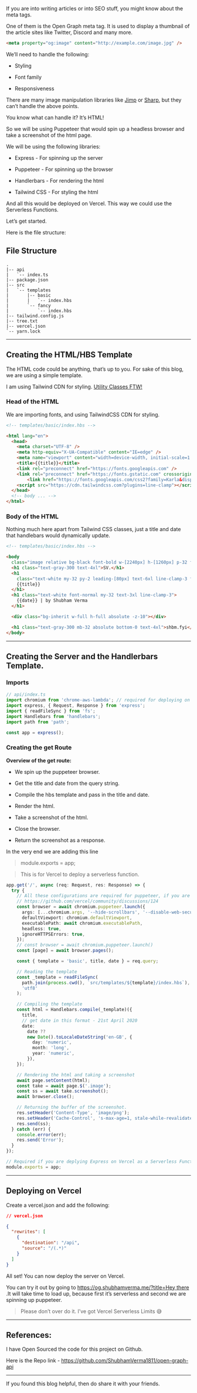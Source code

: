 
If you are into writing articles or into SEO stuff, you might know about the meta tags.

One of them is the Open Graph meta tag. It is used to display a thumbnail of the article sites like Twitter, Discord and many more.

```html
<meta property="og:image" content="http://example.com/image.jpg" />
```

We’ll need to handle the following:

- Styling

- Font family

- Responsiveness

There are many image manipulation libraries like [Jimp](https://github.com/oliver-moran/jimp) or [Sharp](https://github.com/lovell/sharp/), but they can’t handle the above points.

You know what can handle it? It’s HTML!

So we will be using Puppeteer that would spin up a headless browser and take a screenshot of the html page.

We will be using the following libraries:

- Express - For spinning up the server

- Puppeteer - For spinning up the browser

- Handlerbars - For rendering the html

- Tailwind CSS - For styling the html

And all this would be deployed on Vercel. This way we could use the Serverless Functions.

Let’s get started.

Here is the file structure:

## File Structure

```plain text
.
|-- api
|   `-- index.ts
|-- package.json
|-- src
|   `-- templates
|       |-- basic
|       |   `-- index.hbs
|       `-- fancy
|           `-- index.hbs
|-- tailwind.config.js
|-- tree.txt
|-- vercel.json
`-- yarn.lock
```

---

## Creating the HTML/HBS Template

The HTML code could be anything, that’s up to you. For sake of this blog, we are using a simple template.

I am using Tailwind CDN for styling. [Utility Classes FTW!](https://frontstuff.io/no-utility-classes-arent-the-same-as-inline-styles)

### Head of the HTML

We are importing fonts, and using TailwindCSS CDN for styling.

```html
<!-- templates/basic/index.hbs -->

<html lang="en">
  <head>
    <meta charset="UTF-8" />
    <meta http-equiv="X-UA-Compatible" content="IE=edge" />
    <meta name="viewport" content="width=device-width, initial-scale=1.0" />
    <title>{{title}}</title>
    <link rel="preconnect" href="https://fonts.googleapis.com" />
    <link rel="preconnect" href="https://fonts.gstatic.com" crossorigin />
		<link href="https://fonts.googleapis.com/css2?family=Karla&display=swap" rel="stylesheet">
    <script src="https://cdn.tailwindcss.com?plugins=line-clamp"></script>
  </head>
  <!-- body ... -->
</html>
```

### Body of the HTML

Nothing much here apart from Tailwind CSS classes, just a title and date that handlebars would dynamically update.

```html
<!-- templates/basic/index.hbs -->

<body
  class="image relative bg-black font-bold w-[2240px] h-[1260px] p-32 font-[Karla]">
  <h1 class="text-gray-300 text-4xl">SV.</h1>
  <h1
    class="text-white my-32 py-2 leading-[80px] text-6xl line-clamp-3 font-medium">
    {{title}}
  </h1>
  <h1 class="text-white font-normal my-32 text-3xl line-clamp-3">
    {{date}} | by Shubham Verma
  </h1>

  <div class="bg-inherit w-full h-full absolute -z-10"></div>

  <h1 class="text-gray-300 mb-32 absolute bottom-0 text-4xl">shbm.fyi</h1>
</body>
```

---

## Creating the Server and the Handlerbars Template.

### Imports

```typescript
// api/index.ts
import chromium from 'chrome-aws-lambda'; // required for deploying on Vercel
import express, { Request, Response } from 'express';
import { readFileSync } from 'fs';
import Handlebars from 'handlebars';
import path from 'path';

const app = express();
```

### Creating the get Route

**Overview of the get route:**

- We spin up the puppeteer browser.

- Get the title and date from the query string.

- Compile the hbs template and pass in the title and date.

- Render the html.

- Take a screenshot of the html.

- Close the browser.

- Return the screenshot as a response.

In the very end we are adding this line

> module.exports = app;

> This is for Vercel to deploy a serverless function.

```typescript
app.get('/', async (req: Request, res: Response) => {
  try {
    // All these configurations are required for puppeteer, if you are deploying on Vercel!
    // https://github.com/vercel/community/discussions/124
    const browser = await chromium.puppeteer.launch({
      args: [...chromium.args, '--hide-scrollbars', '--disable-web-security'],
      defaultViewport: chromium.defaultViewport,
      executablePath: await chromium.executablePath,
      headless: true,
      ignoreHTTPSErrors: true,
    });
    // const browser = await chromium.puppeteer.launch()
    const [page] = await browser.pages();

    const { template = 'basic', title, date } = req.query;

    // Reading the template
    const _template = readFileSync(
      path.join(process.cwd(), `src/templates/${template}/index.hbs`),
      'utf8'
    );

    // Compiling the template
    const html = Handlebars.compile(_template)({
      title,
      // get date in this format - 21st April 2020
      date:
        date ??
        new Date().toLocaleDateString('en-GB', {
          day: 'numeric',
          month: 'long',
          year: 'numeric',
        }),
    });

    // Rendering the html and taking a screenshot
    await page.setContent(html);
    const take = await page.$('.image');
    const ss = await take.screenshot();
    await browser.close();

    // Returning the buffer of the screenshot.
    res.setHeader('Content-Type', 'image/png');
    res.setHeader('Cache-Control', 's-max-age=1, stale-while-revalidate');
    res.send(ss);
  } catch (err) {
    console.error(err);
    res.send('Error');
  }
});

// Required if you are deplying Express on Vercel as a Serverless Function.
module.exports = app;
```

---

## Deploying on Vercel

Create a vercel.json and add the following:

```json
// vercel.json

{
  "rewrites": [
    {
      "destination": "/api",
      "source": "/(.*)"
    }
  ]
}
```

All set! You can now deploy the server on Vercel.

You can try it out by going to [https://og.shubhamverma.me/?title=Hey there](https://og.shubhamverma.me/?title=Hey)  .It will take time to load up, because first it’s serverless and second we are spinning up puppeteer.

> Please don’t over do it. I’ve got Vercel Serverless Limits 😅

---

## References:

I have Open Sourced the code for this project on Github.

Here is the Repo link - https://github.com/ShubhamVerma1811/open-graph-api

---

If you found this blog helpful, then do share it with your friends.
